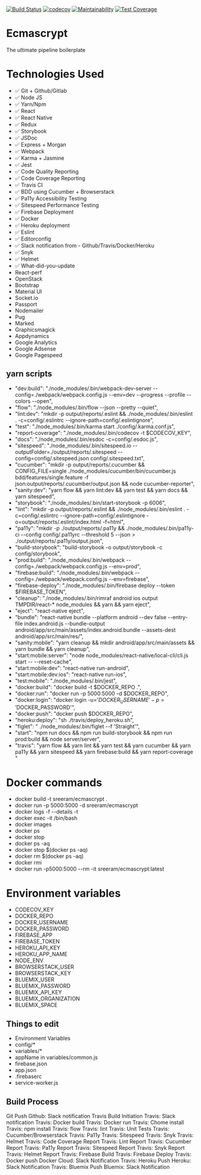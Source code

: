[![Build Status](https://travis-ci.org/sreerampr/ecmascrypt.svg?branch=master)](https://travis-ci.org/sreerampr/ecmascrypt)
[![codecov](https://codecov.io/gh/sreerampr/ecmascrypt/branch/master/graph/badge.svg)](https://codecov.io/gh/sreerampr/ecmascrypt)
[![Maintainability](https://api.codeclimate.com/v1/badges/ee15c93b8d04a9af62c5/maintainability)](https://codeclimate.com/github/sreerampr/ecmascrypt/maintainability)
[![Test Coverage](https://api.codeclimate.com/v1/badges/ee15c93b8d04a9af62c5/test_coverage)](https://codeclimate.com/github/sreerampr/ecmascrypt/test_coverage)

# Ecmascrypt
The ultimate pipeline boilerplate

# Technologies Used
* :white_check_mark: Git + Github/Gitlab
* :white_check_mark: Node JS
* :white_check_mark: Yarn/Npm
* :white_check_mark: React
* :white_check_mark: React Native
* :white_check_mark: Redux
* :white_check_mark: Storybook
* :white_check_mark: JSDoc
* :white_check_mark: Express + Morgan
* :white_check_mark: Webpack
* :white_check_mark: Karma + Jasmine
* :white_check_mark: Jest
* :white_check_mark: Code Quality Reporting
* :white_check_mark: Code Coverage Reporting
* :white_check_mark: Travis CI
* :white_check_mark: BDD using Cucumber + Browserstack
* :white_check_mark: Pa11y Accessibility Testing
* :white_check_mark: Sitespeed Performance Testing
* :white_check_mark: Firebase Deployment
* :white_check_mark: Docker
* :white_check_mark: Heroku deployment
* :white_check_mark: Eslint
* :white_check_mark: Editorconfig
* :white_check_mark: Slack notification from - Github/Travis/Docker/Heroku
* :white_check_mark: Snyk
* :white_check_mark: Helmet
* :white_check_mark: What-did-you-update
* React-perf
* OpenStack
* Bootstrap
* Material UI
* Socket.io
* Passport
* Nodemailer
* Pug
* Marked
* Graphicsmagick
* Appdynamics
* Google Analytics
* Google Adsense
* Google Pagespeed


## yarn scripts
* "dev:build": "./node_modules/.bin/webpack-dev-server --config=./webpack/webpack.config.js --env=dev --progress --profile --colors --open",
* "flow": "./node_modules/.bin/flow --json --pretty --quiet",
* "lint:dev": "mkdir -p output/reports/.eslint && ./node_modules/.bin/eslint . -c=config/.eslintrc --ignore-path=config/.eslintignore",
* "test": "./node_modules/.bin/karma start ./config/.karma.conf.js",
* "report-coverage": "./node_modules/.bin/codecov -t $CODECOV_KEY",
* "docs": "./node_modules/.bin/esdoc -c=config/.esdoc.js",
* "sitespeed": "./node_modules/.bin/sitespeed.io --outputFolder=./output/reports/.sitespeed --config=config/.sitespeed.json config/.sitespeed.txt",
* "cucumber": "mkdir -p output/reports/.cucumber && CONFIG_FILE=single ./node_modules/cucumber/bin/cucumber.js bdd/features/single.feature -f json:output/reports/.cucumber/output.json && node cucumber-reporter",
* "sanity:dev": "yarn flow && yarn lint:dev && yarn test && yarn docs && yarn sitespeed",
* "storybook": "./node_modules/.bin/start-storybook -p 6006",
* "lint": "mkdir -p output/reports/.eslint && ./node_modules/.bin/eslint . -c=config/.eslintrc --ignore-path=config/.eslintignore -o=output/reports/.eslint/index.html -f=html",
* "pa11y": "mkdir -p ./output/reports/.pa11y && ./node_modules/.bin/pa11y-ci --config config/.pa11yrc --threshold 5 --json > ./output/reports/.pa11y/output.json",
* "build-storybook": "build-storybook -o output/storybook -c config/storybook",
* "prod:build": "./node_modules/.bin/webpack --config=./webpack/webpack.config.js --env=prod",
* "firebase:build": "./node_modules/.bin/webpack --config=./webpack/webpack.config.js --env=firebase",
* "firebase-deploy": "./node_modules/.bin/firebase deploy --token $FIREBASE_TOKEN",
* "cleanup": "./node_modules/.bin/rimraf android ios output TMPDIR/react-* node_modules && yarn && yarn eject",
* "eject": "react-native eject",
* "bundle": "react-native bundle --platform android --dev false --entry-file index.android.js --bundle-output android/app/src/main/assets/index.android.bundle --assets-dest android/app/src/main/res/",
* "sanity:mobile": "yarn cleanup && mkdir android/app/src/main/assets && yarn bundle && yarn cleanup",
* "start:mobile:server": "node node_modules/react-native/local-cli/cli.js start -- --reset-cache",
* "start:mobile:dev": "react-native run-android",
* "start:mobile:dev:ios": "react-native run-ios",
* "test:mobile": "./node_modules/.bin/jest",
* "docker:build": "docker build -t $DOCKER_REPO .",
* "docker:run": "docker run -p 5000:5000 -d $DOCKER_REPO",
* "docker:login": "docker login -u='$DOCKER_USERNAME' -p='$DOCKER_PASSWORD'",
* "docker:push": "docker push $DOCKER_REPO",
* "heroku:deploy": "sh ./travis/deploy_heroku.sh",
* "figlet": " ./node_modules/.bin/figlet --f 'Straight'",
* "start": "npm run docs && npm run build-storybook && npm run prod:build && node server/server",
* "travis": "yarn flow && yarn lint && yarn test && yarn cucumber && yarn pa11y && yarn sitespeed && yarn firebase:build && yarn report-coverage "

# Docker commands
* docker build -t sreeram/ecmascrypt .
* docker run -p 5000:5000 -d sreeram/ecmascrypt
* docker logs <containerId> -f --details -t
* docker exec -it <containerId> /bin/bash
* docker images
* docker ps
* docker stop <containerId>
* docker ps -aq
* docker stop $(docker ps -aq)
* docker rm $(docker ps -aq)
* docker rmi <imageID>
* docker run -p5000:5000 --rm -it sreeram/ecmascrypt:latest

# Environment variables
* CODECOV_KEY
* DOCKER_REPO
* DOCKER_USERNAME
* DOCKER_PASSWORD
* FIREBASE_APP
* FIREBASE_TOKEN
* HEROKU_API_KEY
* HEROKU_APP_NAME
* NODE_ENV
* BROWSERSTACK_USER
* BROWSERSTACK_KEY
* BLUEMIX_USER
* BLUEMIX_PASSWORD
* BLUEMIX_API_KEY
* BLUEMIX_ORGANIZATION
* BLUEMIX_SPACE

## Things to edit
* Environment Variables
* config/*
* variables/*
* appName in variables/common.js
* firebase.json
* app.json
* .firebaserc
* service-worker.js

## Build Process
Git Push
Github: Slack notification
Travis Build Initiation
Travis: Slack notification
Travis: Docker build
Travis: Docker run
Travis: Chome install
Travis: npm install
Travis: flow
Travis: lint
Travis: Unit Tests
Travis: Cucumber/Browserstack
Travis: Pa11y
Travis: Sitespeed
Travis: Snyk
Travis: Helmet
Travis: Code Coverage Report
Travis: Lint Report
Travis: Cucumber Report
Travis: Pa11y Report
Travis: Sitespeed Report
Travis: Snyk Report
Travis: Helmet Report
Travis: Firebase Build
Travis: Firebase Deploy
Travis: Docker push
Docker Cloud: Slack Notification
Travis: Heroku Push
Heroku: Slack Notification
Travis: Bluemix Push
Bluemix: Slack Notification